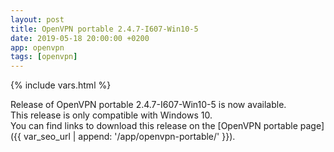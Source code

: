 ```yaml
---
layout: post
title: OpenVPN portable 2.4.7-I607-Win10-5
date: 2019-05-18 20:00:00 +0200
app: openvpn
tags: [openvpn]
---
```

{% include vars.html %}

Release of OpenVPN portable 2.4.7-I607-Win10-5 is now available.<br />
This release is only compatible with Windows 10.<br />
You can find links to download this release on the [OpenVPN portable page]({{ var_seo_url | append: '/app/openvpn-portable/' }}).